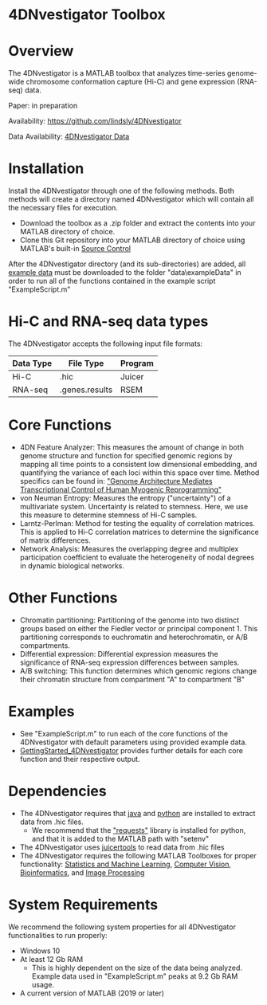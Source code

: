 # 4DNvestigator Toolbox

# Overview
The 4DNvestigator is a MATLAB toolbox that analyzes time-series genome-wide chromosome
conformation capture (Hi-C) and gene expression (RNA-seq) data.

Paper: in preparation

Availability: https://github.com/lindsly/4DNvestigator

Data Availability: [4DNvestigator Data](https://drive.google.com/drive/folders/1xVjX7yqiOIPV_IfVKVDJJ79Ee0xMHGr8?usp=sharing)

# Installation
Install the 4DNvestigator through one of the following methods. 
Both methods will create a directory named 4DNvestigator which will contain all the necessary files for execution.
- Download the toolbox as a .zip folder and extract the contents into your MATLAB directory of choice. 
- Clone this Git repository into your MATLAB directory of choice using MATLAB's built-in [Source Control](https://www.mathworks.com/help/matlab/matlab_prog/retrieve-from-git-repository.html)

After the 4DNvestigator directory (and its sub-directories) are added, all 
[example data](https://drive.google.com/drive/folders/1xVjX7yqiOIPV_IfVKVDJJ79Ee0xMHGr8?usp=sharing) 
must be downloaded to the folder "data\exampleData" in order to run all of the functions contained in the example script "ExampleScript.m"

# Hi-C and RNA-seq data types
The 4DNvestigator accepts the following input file formats:

|**Data Type**|**File Type**|**Program**|
|----|----|----|
|Hi-C|.hic|Juicer|
|RNA-seq|.genes.results|RSEM|

# Core Functions
- 4DN Feature Analyzer: This measures the amount of change in both genome
structure and function for specified genomic regions by mapping all time
points to a consistent low dimensional embedding, and quantifying the variance
of each loci within this space over time. Method specifics can be found in:
["Genome Architecture Mediates Transcriptional Control of Human Myogenic Reprogramming"](https://www.cell.com/iscience/fulltext/S2589-0042(18)30114-7)
- von Neuman Entropy: Measures the entropy ("uncertainty") of a
multivariate system. Uncertainty is related to stemness. Here, we use this
measure to determine stemness of Hi-C samples.
- Larntz-Perlman: Method for testing the equality of correlation
matrices. This is applied to Hi-C correlation matrices to determine the
significance of matrix differences.
- Network Analysis: Measures the overlapping degree and multiplex participation 
coefficient to evaluate the heterogeneity of nodal degrees in dynamic biological networks.

# Other Functions
- Chromatin partitioning: Partitioning of the genome into two distinct
groups based on either the Fiedler vector or principal component 1. This
partitioning corresponds to euchromatin and heterochromatin, or A/B
compartments.
- Differential expression: Differential expression measures the
significance of RNA-seq expression differences between samples.
- A/B switching: This function determines which genomic regions change
their chromatin structure from compartment "A" to compartment "B"

# Examples
- See "ExampleScript.m" to run each of the core functions of the 4DNvestigator 
with default parameters using provided example data.
- [GettingStarted_4DNvestigator](https://github.com/lindsly/4DNvestigator/blob/master/MATLAB_Documentation/GettingStarted_4DNvestigator.pdf)
provides further details for each core function and their respective output.

# Dependencies
- The 4DNvestigator requires that [java](https://www.java.com/en/download/help/download_options.xml) and [python](https://www.python.org/downloads/) are installed to extract data from .hic files.
  - We recommend that the ["requests"](https://realpython.com/python-requests/) library is installed for python, and that it is added to the MATLAB path with "setenv"
- The 4DNvestigator uses [juicertools](https://github.com/aidenlab/juicer) to read data from .hic files
- The 4DNvestigator requires the following MATLAB Toolboxes for proper functionality: [Statistics and Machine Learning](https://www.mathworks.com/products/statistics.html), [Computer Vision](https://www.mathworks.com/products/computer-vision.html), [Bioinformatics](https://www.mathworks.com/products/bioinfo.html), and [Image Processing](https://www.mathworks.com/products/image.html)

# System Requirements
We recommend the following system properties for all 4DNvestigator functionalities to run properly:
- Windows 10
- At least 12 Gb RAM 
  - This is highly dependent on the size of the data being analyzed. Example data used in "ExampleScript.m" peaks at 9.2 Gb RAM usage. 
- A current version of MATLAB (2019 or later)
